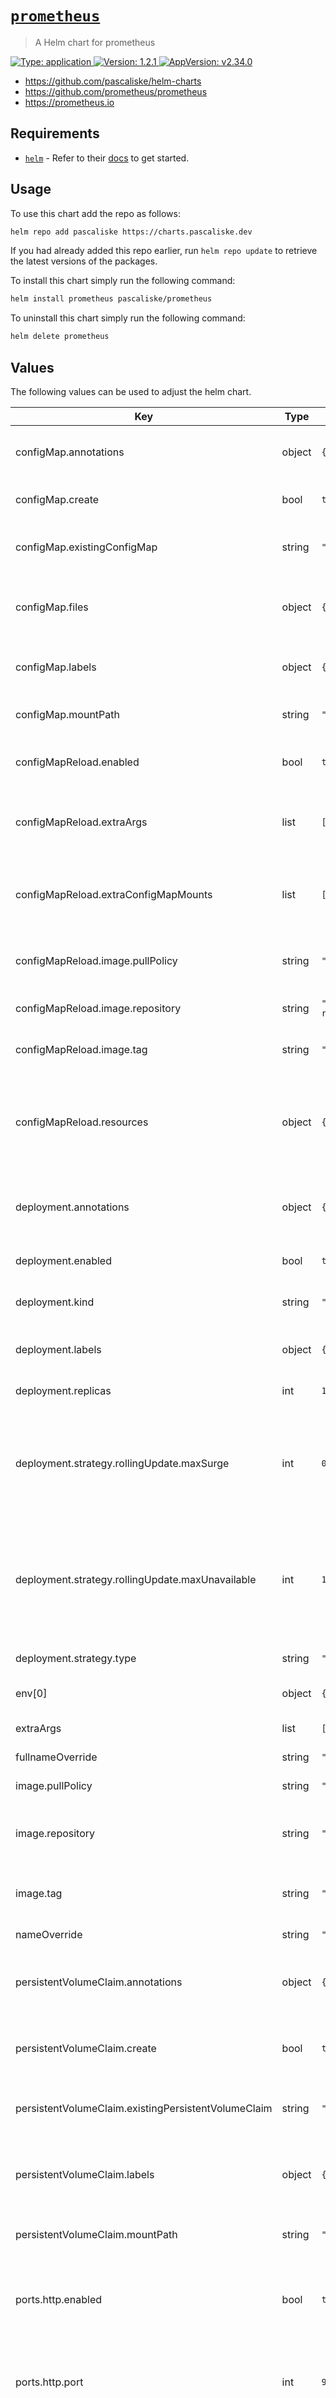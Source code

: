# [`prometheus`](https://github.com/pascaliske/helm-charts/tree/master/charts/prometheus)

> A Helm chart for prometheus

[![Type: application](https://img.shields.io/badge/Type-application-informational?style=flat-square) ](https://github.com/pascaliske/helm-charts/tree/master/charts/prometheus)[![Version: 1.2.1](https://img.shields.io/badge/Version-1.2.1-informational?style=flat-square) ](https://github.com/pascaliske/helm-charts/tree/master/charts/prometheus)[![AppVersion: v2.34.0](https://img.shields.io/badge/AppVersion-v2.34.0-informational?style=flat-square) ](https://github.com/pascaliske/helm-charts/tree/master/charts/prometheus)

* <https://github.com/pascaliske/helm-charts>
* <https://github.com/prometheus/prometheus>
* <https://prometheus.io>

## Requirements

- [`helm`](https://helm.sh) - Refer to their [docs](https://helm.sh/docs) to get started.

## Usage

To use this chart add the repo as follows:

```sh
helm repo add pascaliske https://charts.pascaliske.dev
```

If you had already added this repo earlier, run `helm repo update` to retrieve the latest versions of the packages.

To install this chart simply run the following command:

```sh
helm install prometheus pascaliske/prometheus
```

To uninstall this chart simply run the following command:

```sh
helm delete prometheus
```

## Values

The following values can be used to adjust the helm chart.

| Key | Type | Default | Description |
|-----|------|---------|-------------|
| configMap.annotations | object | `{}` | Additional annotations for the config map object. |
| configMap.create | bool | `true` | Create a new config map object. |
| configMap.existingConfigMap | string | `""` | Use an existing config map object. |
| configMap.files | object | `{}` | Map of prometheus configuration files as strings. |
| configMap.labels | object | `{}` | Additional labels for the config map object. |
| configMap.mountPath | string | `"/etc/config"` | Mount path of the config map object. |
| configMapReload.enabled | bool | `true` | Enable automatic config map reload. |
| configMapReload.extraArgs | list | `[]` | List of extra arguments for the config map reload container. |
| configMapReload.extraConfigMapMounts | list | `[]` | List of extra config map mounts for the config map reload container. |
| configMapReload.image.pullPolicy | string | `"IfNotPresent"` | The pull policy for the config map reloader. |
| configMapReload.image.repository | string | `"jimmidyson/configmap-reload"` | Image of the config map reloader. |
| configMapReload.image.tag | string | `"v0.5.0"` | Tag of the config map reloader. |
| configMapReload.resources | object | `{}` | Compute resources used by the config map reload container. More info [here](https://kubernetes.io/docs/concepts/configuration/manage-resources-containers/). |
| deployment.annotations | object | `{}` | Additional annotations for the deployment object. |
| deployment.enabled | bool | `true` | Create a workload for this chart. |
| deployment.kind | string | `"Deployment"` | Type of the workload object. |
| deployment.labels | object | `{}` | Additional labels for the deployment object. |
| deployment.replicas | int | `1` | The number of replicas. |
| deployment.strategy.rollingUpdate.maxSurge | int | `0` | Specifies the maximum number of Pods that can be created over the desired number of Pods. |
| deployment.strategy.rollingUpdate.maxUnavailable | int | `1` | Specifies the maximum number of Pods that can be unavailable during the update process. |
| deployment.strategy.type | string | `"RollingUpdate"` | Strategy used to replace old pods. |
| env[0] | object | `{"name":"TZ","value":"UTC"}` | Timezone for the container. |
| extraArgs | list | `[]` | List of extra arguments for the container. |
| fullnameOverride | string | `""` |  |
| image.pullPolicy | string | `"IfNotPresent"` | The pull policy for the deployment. |
| image.repository | string | `"prom/prometheus"` | The repository to pull the image from. |
| image.tag | string | `"v2.34.0"` | The docker tag, if left empty chart's appVersion will be used. |
| nameOverride | string | `""` |  |
| persistentVolumeClaim.annotations | object | `{}` | Additional annotations for the persistent volume claim object. |
| persistentVolumeClaim.create | bool | `true` | Create a new persistent volume claim object. |
| persistentVolumeClaim.existingPersistentVolumeClaim | string | `""` | Use an existing persistent volume claim object. |
| persistentVolumeClaim.labels | object | `{}` | Additional labels for the persistent volume claim object. |
| persistentVolumeClaim.mountPath | string | `"/prometheus"` | Mount path of the persistent volume claim object. |
| ports.http.enabled | bool | `true` | Enable the port inside the `Deployment` and `Service` objects. |
| ports.http.port | int | `9090` | The port used as internal port and cluster-wide port if `.service.type` == `ClusterIP`. |
| rbac.annotations | object | `{}` | Additional annotations for the role and role binding objects. |
| rbac.create | bool | `true` | Create `Role` and `RoleBinding` objects. |
| rbac.labels | object | `{}` | Additional labels for the role and role binding objects. |
| resources | object | `{}` | Compute resources used by the container. More info [here](https://kubernetes.io/docs/concepts/configuration/manage-resources-containers/). |
| securityContext | object | `{}` | Pod-level security attributes. More info [here](https://kubernetes.io/docs/reference/kubernetes-api/workload-resources/pod-v1/#security-context). |
| service.annotations | object | `{}` | Additional annotations for the service object. |
| service.enabled | bool | `true` | Create a service for exposing this chart. |
| service.labels | object | `{}` | Additional labels for the service object. |
| service.type | string | `"ClusterIP"` | The service type used. |
| serviceAccount.annotations | object | `{}` | Additional annotations for the service account object. |
| serviceAccount.create | bool | `true` | Create a service account for the deployment. |
| serviceAccount.labels | object | `{}` | Additional labels for the service account object. |
| serviceAccount.name | string | `""` | Specify the service account name used for the deployment. |

## Maintainers

| Name | Email | Url |
| ---- | ------ | --- |
| pascaliske | <info@pascaliske.dev> | <https://pascaliske.dev> |

## License

[MIT](../LICENSE.md) – © 2022 [Pascal Iske](https://pascaliske.dev)

